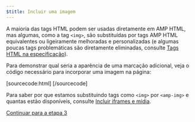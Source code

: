 ```yaml
---
$title: Incluir uma imagem
---
```


A maioria das tags HTML podem ser usadas diretamente em AMP HTML, mas algumas, como a tag `<img>`, são substituídas por tags AMP HTML equivalentes ou ligeiramente melhoradas e personalizadas (e algumas poucas tags problemáticas são diretamente eliminadas, consulte [Tags HTML na especificação](/pt_br/docs/reference/spec.html)).

Para demonstrar qual seria a aparência de uma marcação adicional, veja o código necessário para incorporar uma imagem na página:

[sourcecode:html]
<amp-img src="welcome.jpg" alt="Welcome" height="400" width="800"></amp-img>
[/sourcecode]

Para saber por que estamos substituindo tags como `<img>` por `<amp-img>` e quantas estão disponíveis, consulte [Incluir iframes e mídia](/pt_br/docs/guides/author-develop/amp_replacements.html).

<a class="go-button button" href="/pt_br/docs/tutorials/create/presentation_layout.html">Continuar para a etapa 3</a>
